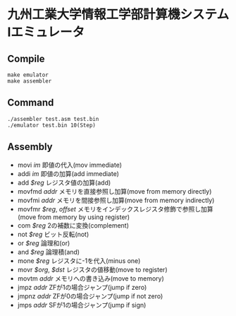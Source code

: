 # 九州工業大学情報工学部計算機システムIエミュレータ

## Compile
```
make emulator
make assembler
```

## Command
```
./assembler test.asm test.bin
./emulator test.bin 10(Step)
```

## Assembly
- movi *im* 即値の代入(mov immediate)
- addi *im* 即値の加算(add immediate)
- add *\$reg* レジスタ値の加算(add)
- movfmd *addr* メモリを直接参照し加算(move from memory directly)
- movfmi *addr* メモリを間接参照し加算(move from memory indirectly)
- movfmr *\$reg*, *offset* メモリをインデックスレジスタ修飾で参照し加算(move from memory by using register)
- com *\$reg* 2の補数に変換(complement)
- not *\$reg* ビット反転(not)
- or *\$reg* 論理和(or)
- and *\$reg* 論理積(and)
- mone *\$reg* レジスタに-1を代入(minus one)
- movr *\$org*, *\$dst* レジスタの値移動(move to register)
- movtm *addr* メモリへの書き込み(move to memory)
- jmpz *addr* ZFが1の場合ジャンプ(jump if zero)
- jmpnz *addr* ZFが0の場合ジャンプ(jump if not zero)
- jmps *addr* SFが1の場合ジャンプ(jump if sign)
